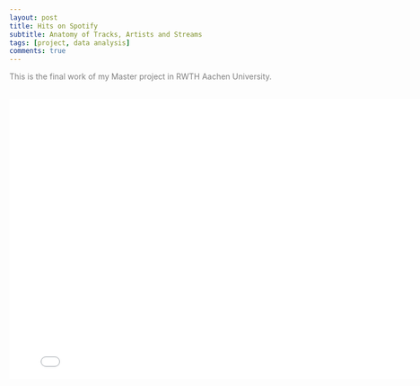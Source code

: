 ```yaml
---
layout: post
title: Hits on Spotify
subtitle: Anatomy of Tracks, Artists and Streams
tags: [project, data analysis]
comments: true
---
```

<font color=gray>This is the final work of my Master project in RWTH Aachen University.</font>   
<br>
<iframe src="/assets/final_report_master_project.pdf#toolbar=0" style="width:800px; height:500px;" frameborder="0"></iframe>
